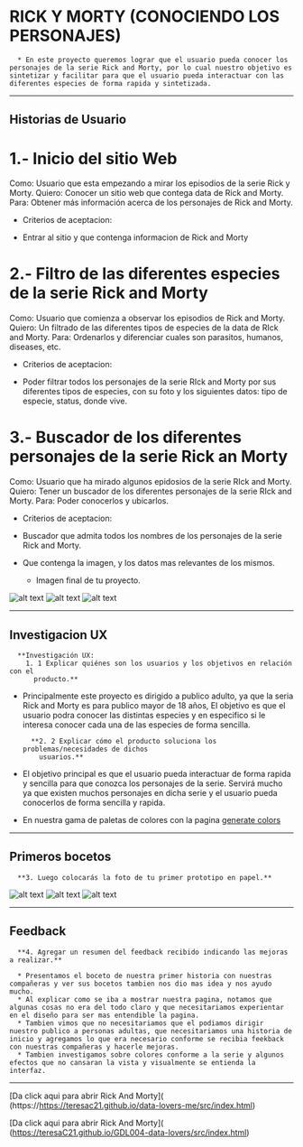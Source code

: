
# RICK Y MORTY (CONOCIENDO LOS PERSONAJES)
    
      * En este proyecto queremos lograr que el usuario pueda conocer los personajes de la serie Rick and Morty, por lo cual nuestro objetivo es sintetizar y facilitar para que el usuario pueda interactuar con las diferentes especies de forma rapida y sintetizada.

***

## Historias de Usuario 

# 1.- Inicio del sitio Web
Como: Usuario que esta empezando a mirar los episodios de la serie Rick y Morty.
Quiero: Conocer un sitio web que contega data de Rick and Morty.
Para: Obtener más información acerca de los personajes de Rick and Morty. 
  * Criterios de aceptacion:
   - Entrar al sitio y que contenga informacion de Rick and Morty

# 2.- Filtro de las diferentes especies de la serie Rick and Morty
Como: Usuario que comienza a observar los episodios de Rick and Morty.
Quiero: Un filtrado de las diferentes tipos de especies de la data de RIck and Morty. 
Para: Ordenarlos y diferenciar cuales son parasitos, humanos, diseases, etc. 
 * Criterios de aceptacion:
  - Poder filtrar todos los personajes de la serie RIck and Morty por sus diferentes tipos de especies, con su foto y los siguientes datos: tipo de especie, status, donde vive. 

# 3.- Buscador de los diferentes personajes de la serie Rick an Morty
Como: Usuario que ha mirado algunos epidosios de la serie RIck and Morty. 
Quiero: Tener un buscador de los diferentes personajes de la serie RIck and Morty.
Para: Poder conocerlos y ubicarlos. 
 * Criterios de aceptacion: 
  - Buscador que admita todos los nombres de los personajes de la serie Rick and Morty. 
  - Que contenga la imagen, y los datos mas relevantes de los mismos.
  
      * Imagen final de tu proyecto.

![alt text](https://github.com/Biancardona/GDL004-data-lovers/blob/developtere/src/img/proto1.png)
![alt text](https://github.com/Biancardona/GDL004-data-lovers/blob/developtere/src/img/proto2.png)
![alt text](https://github.com/Biancardona/GDL004-data-lovers/blob/developtere/src/img/proto3.png)

***

## Investigacion UX
      **Investigación UX:
        1. 1 Explicar quiénes son los usuarios y los objetivos en relación con el
          producto.**

* Principalmente este proyecto es dirigido a publico adulto, ya que la seria Rick and Morty es para publico mayor de 18 años, El objetivo es que el usuario podra conocer las distintas especies y en especifico si le interesa conocer cada una de las especies de forma sencilla.

        **2. 2 Explicar cómo el producto soluciona los problemas/necesidades de dichos
          usuarios.**

* El objetivo principal es que el usuario pueda interactuar de forma rapida y sencilla para que conozca los personajes de la serie. Servirá mucho ya que existen muchos personajes en dicha serie y el usuario pueda conocerlos de forma sencilla y rapida.
* En nuestra gama de paletas de colores con la pagina [generate colors](https://coolors.co/89d2dc-6564db-232ed1-101d42-0d1317)

***

## Primeros bocetos
      **3. Luego colocarás la foto de tu primer prototipo en papel.**

![alt text](https://github.com/Biancardona/GDL004-data-lovers/blob/developtere/src/img/protoEsc1.jpeg)
![alt text](https://github.com/Biancardona/GDL004-data-lovers/blob/developtere/src/img/protoEsc2.jpeg)
![alt text](https://github.com/Biancardona/GDL004-data-lovers/blob/developtere/src/img/protoEsc3.jpeg)

***

## Feedback
      **4. Agregar un resumen del feedback recibido indicando las mejoras a realizar.**

      * Presentamos el boceto de nuestra primer historia con nuestras compañeras y ver sus bocetos tambien nos dio mas idea y nos ayudo mucho.
      * Al explicar como se iba a mostrar nuestra pagina, notamos que algunas cosas no era del todo claro y que necesitariamos experientar en el diseño para ser mas entendible la pagina.
      * Tambien vimos que no necesitariamos que el podiamos dirigir nuestro publico a personas adultas, que necesitariamos una historia de inicio y agregamos lo que era necesario conforme se recibia feekback con nuestras compañeras y hacerle mejoras.
      * Tambien investigamos sobre colores conforme a la serie y algunos efectos que no cansaran la vista y visualmente se entienda la interfaz.

***
[Da click aqui para abrir Rick And Morty]( (https://https://teresac21.github.io/data-lovers-me/src/index.html) 

[Da click aqui para abrir Rick And Morty]( (https://teresaC21.github.io/GDL004-data-lovers/src/index.html)    
